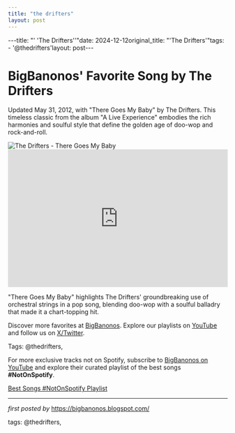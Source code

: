 ```yaml
---
title: "the drifters"
layout: post
---
```

---title: "' 'The Drifters''"date: 2024-12-12original_title: "'The Drifters'"tags:  - '@thedrifters'layout: post---<!-- Post Title --><h1 >BigBanonos' Favorite Song by The Drifters</h1> <!-- Introductory Text --><p >Updated May 31, 2012, with "There Goes My Baby" by The Drifters. This timeless classic from the album "A Live Experience" embodies the rich harmonies and soulful style that define the golden age of doo-wop and rock-and-roll.</p> <!-- Featured Image --><div > <img src="https://m.media-amazon.com/images/I/51Y6ZY4oMGL._UF1000,1000_QL80_.jpg" alt="The Drifters - There Goes My Baby" /></div> <!-- YouTube Video Embed --><div > <iframe width="100%" height="315" src="https://www.youtube.com/embed/i3HXy9mGPpI" title="the Drifters There Goes my Baby" frameborder="0" allow="accelerometer; autoplay; clipboard-write; encrypted-media; gyroscope; picture-in-picture; web-share" referrerpolicy="strict-origin-when-cross-origin" allowfullscreen></iframe></div> <!-- Song Information --><div > <p>"There Goes My Baby" highlights The Drifters' groundbreaking use of orchestral strings in a pop song, blending doo-wop with a soulful balladry that made it a chart-topping hit.</p></div> <!-- Footer Links --><div > <p>Discover more favorites at <a href="https://bigbanonos.blogspot.com/" target="_blank">BigBanonos</a>. Explore our playlists on <a href="https://www.youtube.com/@BigBanonos" target="_blank">YouTube</a> and follow us on <a href="https://x.com/bigbanonos" target="_blank">X/Twitter</a>.</p></div> <!-- Tags --><p >Tags: @thedrifters,</p><!--Subscribe and Playlist Links--><div>    <p>For more exclusive tracks not on Spotify, subscribe to <a href="https://www.youtube.com/@BigBanonos" target="_blank">BigBanonos on YouTube</a> and explore their curated playlist of the best songs <strong>#NotOnSpotify</strong>.</p>    <p><a href="https://www.youtube.com/playlist?list=PLtuNtuTatqI0kFahUCbtbfenC_ET5O_tr" target="_blank">Best Songs #NotOnSpotify Playlist<br /></a></p></div><hr /><p><em>first posted by</em> <a href="https://bigbanonos.blogspot.com/" rel="noopener" target="_new">https://bigbanonos.blogspot.com/</a></p><p>tags: @thedrifters,</p>